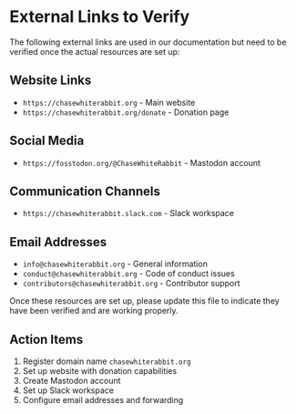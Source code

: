 # External Links to Verify

The following external links are used in our documentation but need to be verified once the actual resources are set up:

## Website Links
- `https://chasewhiterabbit.org` - Main website 
- `https://chasewhiterabbit.org/donate` - Donation page

## Social Media
- `https://fosstodon.org/@ChaseWhiteRabbit` - Mastodon account

## Communication Channels
- `https://chasewhiterabbit.slack.com` - Slack workspace

## Email Addresses
- `info@chasewhiterabbit.org` - General information
- `conduct@chasewhiterabbit.org` - Code of conduct issues
- `contributors@chasewhiterabbit.org` - Contributor support

Once these resources are set up, please update this file to indicate they have been verified and are working properly.

## Action Items
1. Register domain name `chasewhiterabbit.org`
2. Set up website with donation capabilities
3. Create Mastodon account
4. Set up Slack workspace
5. Configure email addresses and forwarding
